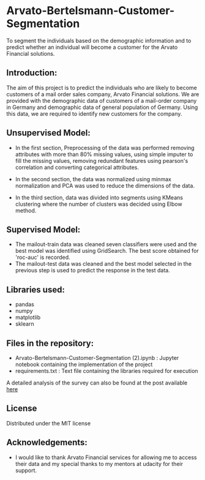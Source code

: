# Arvato-Bertelsmann-Customer-Segmentation
To segment the individuals based on the demographic information and to predict whether an individual will become a customer for the Arvato Financial solutions.
## Introduction:
The aim of this project is to predict the individuals who are likely to become customers of a mail order sales company, Arvato Financial solutions. We are provided with the demographic data of customers of a mail-order company in Germany and demographic data of general population of Germany.  Using this data, we are required to identify new customers for the company.

## Unsupervised Model:
 - In the first section, Preprocessing of the data was performed removing attributes with more than 80% missing values, using simple imputer to fill the missing values, removing redundant features using pearson's correlation and converting categorical attributes. 

 - In the second section, the data was normalized using minmax normalization and PCA was used to reduce the dimensions of the data.
 - In the third section, data was divided into segments using KMeans clustering where the number of clusters was decided using Elbow method. 

## Supervised Model:
 - The mailout-train data was cleaned seven classifiers were used and the best model was identified using GridSearch. The best score obtained for 'roc-auc' is recorded. 
 - The mailout-test data was cleaned and the best model selected in the previous step is used to predict the response in the test data.
 
 ## Libraries used:
 - pandas
 - numpy
 - matplotlib
 - sklearn
 
 ## Files in the repository:
 - Arvato-Bertelsmann-Customer-Segmentation (2).ipynb : Jupyter notebook containing the implementation of the project
 - requirements.txt : Text file containing the libraries required for execution
 
A detailed analysis of the survey can also be found at the post available [here](https://medium.com/@deepa.kanna2001/capstone-project-arvato-bertelsmann-customer-segmentation-555de5b4fdc5)

## License
Distributed under the MIT license

## Acknowledgements:
 - I would like to thank Arvato Financial services for allowing me to access their data and my special thanks to my mentors at udacity for their support.
 

